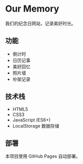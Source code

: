 # Our Memory

我们的纪念日网站，记录美好时光。

## 功能

- 倒计时
- 日历记事
- 美好回忆
- 照片墙
- 吵架记录

## 技术栈

- HTML5
- CSS3
- JavaScript (ES6+)
- LocalStorage 数据存储

## 部署

本项目使用 GitHub Pages 自动部署。 